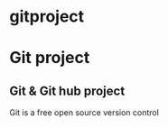 # gitproject
<h1>Git project</h1>
<h2>Git & Git hub project</h2>
<p>Git is a free open source version control</p>


